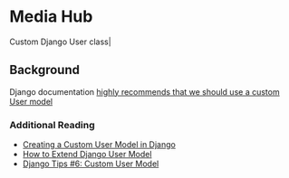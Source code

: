 # Media Hub

Custom Django User class|

## Background

Django documentation [highly recommends that we should use a custom User model](https://docs.djangoproject.com/en/2.1/topics/auth/customizing/#substituting-a-custom-user-model)

### Additional Reading

- [Creating a Custom User Model in Django](https://testdriven.io/blog/django-custom-user-model/)
- [How to Extend Django User Model](https://simpleisbetterthancomplex.com/tutorial/2016/07/22/how-to-extend-django-user-model.html#abstractbaseuser)
- [Django Tips #6: Custom User Model](https://wsvincent.com/django-tips-custom-user-model/)
